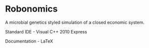 Robonomics
==========

A microbial genetics styled simulation of a closed economic system.

Standard IDE - Visual C++ 2010 Express

Documentation - LaTeX